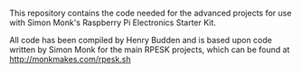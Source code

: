 This repository contains the code needed for the advanced projects for use with Simon Monk's Raspberry Pi Electronics Starter Kit.

All code has been compiled by Henry Budden and is based upon code written by Simon Monk for the main RPESK projects, which can be found at http://monkmakes.com/rpesk.sh
